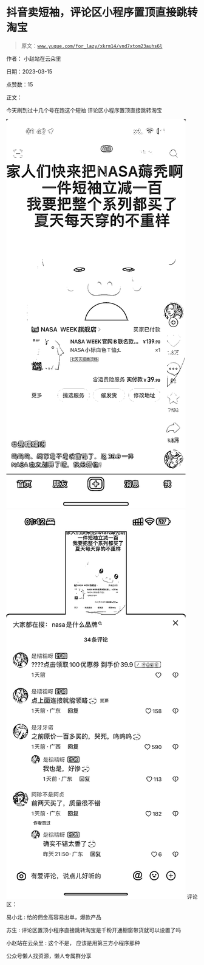 # 抖音卖短袖，评论区小程序置顶直接跳转淘宝

> 原文：[`www.yuque.com/for_lazy/xkrm14/vnd7xtom23auhs6l`](https://www.yuque.com/for_lazy/xkrm14/vnd7xtom23auhs6l)



作者： 小赵站在云朵里



日期：2023-03-15



点赞数：15

<ne-hole id="u1ff63b05" data-lake-id="u1ff63b05">

正文：



今天刷到过十几个号在跑这个短袖 评论区小程序置顶直接跳转淘宝



![](img/010de764e3304a4bfb1aa9ce026cf945.png)  <ne-p id="u4dff4135" data-lake-id="u4dff4135">![](img/2a6f3ba27d97ee08e59af7859f714d74.png)  <ne-hole id="u8c5b906a" data-lake-id="u8c5b906a"><ne-p id="ufc11101b" data-lake-id="ufc11101b">评论区：



易小北 : 给的佣金高容易出单，爆款产品



苏生 : 评论区置顶小程序直接跳转淘宝是千粉开通橱窗带货就可以设置了吗



小赵站在云朵里 : 这个不是， 应该是用第三方小程序那种

<ne-hole id="ubd4f90f4" data-lake-id="ubd4f90f4">

公众号懒人找资源，懒人专属群分享

</ne-hole></ne-hole></ne-p></ne-p></ne-hole>